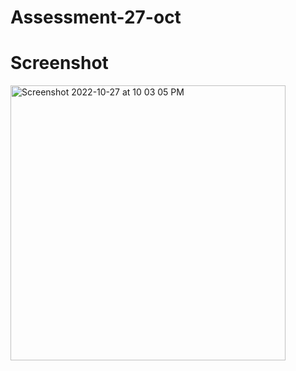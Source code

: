 # Assessment-27-oct
# Screenshot

<img width="440" alt="Screenshot 2022-10-27 at 10 03 05 PM" src="https://user-images.githubusercontent.com/85740535/198347899-f7175c63-342d-409b-aeb9-55d430dfc232.png">

